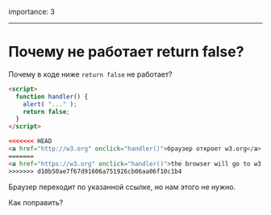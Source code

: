 importance: 3

---

# Почему не работает return false?

Почему в коде ниже `return false` не работает?

```html autorun run
<script>
  function handler() {
    alert( "..." );
    return false;
  }
</script>

<<<<<<< HEAD
<a href="http://w3.org" onclick="handler()">браузер откроет w3.org</a>
=======
<a href="https://w3.org" onclick="handler()">the browser will go to w3.org</a>
>>>>>>> d10b50ae7f67d91606a751926cb06aa06f10c1b4
```

Браузер переходит по указанной ссылке, но нам этого не нужно.

Как поправить?
